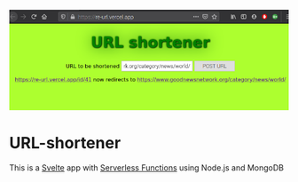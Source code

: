 ![screenshot](screenshot.png)

# URL-shortener

This is a [Svelte](https://svelte.dev/) app with [Serverless Functions](https://vercel.com/docs/v2/serverless-functions/introduction) using Node.js and MongoDB
